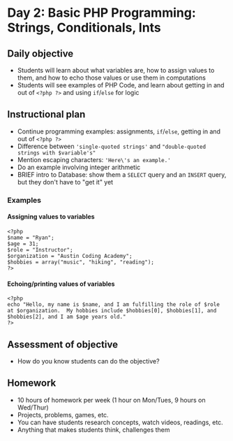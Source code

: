 # Day 2: Basic PHP Programming: Strings, Conditionals, Ints

## Daily objective

* Students will learn about what variables are, how to assign values to them, and how to echo those values or use them in computations
* Students will see examples of PHP Code, and learn about getting in and out of `<?php ?>` and using `if`/`else` for logic

## Instructional plan

* Continue programming examples: assignments, `if`/`else`, getting in and out of `<?php ?>`
* Difference between `'single-quoted strings'` and `"double-quoted strings with $variable's"`
* Mention escaping characters: `'Here\'s an example.'`
* Do an example involving integer arithmetic
* BRIEF intro to Database: show them a `SELECT` query and an `INSERT` query, but they don't have to "get it" yet

### Examples

#### Assigning values to variables

    <?php
    $name = "Ryan";
    $age = 31;
    $role = "Instructor";
    $organization = "Austin Coding Academy";
    $hobbies = array("music", "hiking", "reading");
    ?>
    
#### Echoing/printing values of variables

    <?php
    echo "Hello, my name is $name, and I am fulfilling the role of $role at $organization.  My hobbies include $hobbies[0], $hobbies[1], and $hobbies[2], and I am $age years old."
    ?>

## Assessment of objective

* How do you know students can do the objective?

## Homework

* 10 hours of homework per week (1 hour on Mon/Tues, 9 hours on Wed/Thur)
* Projects, problems, games, etc.
* You can have students research concepts, watch videos, readings, etc.
* Anything that makes students think, challenges them

